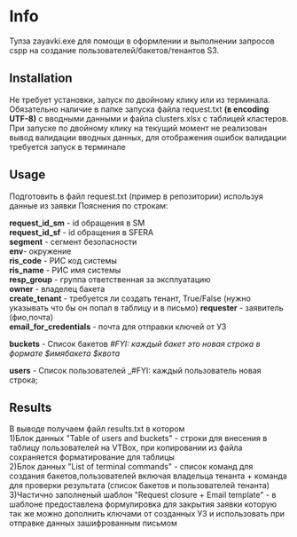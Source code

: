 # Info
Тулза zayavki.exe для помощи в оформлении и выполнении запросов cspp на создание пользователей/бакетов/тенантов S3.

## Installation
Не требует установки, запуск по двойному клику или из терминала.
Обязательно наличие в папке запуска файла request.txt **(в encoding UTF-8)** с вводными данными и файла clusters.xlsx с таблицей кластеров.
При запуске по двойному клику на текущий момент не реализован вывод валидации вводных данных,
для отображения ошибок валидации требуется запуск в терминале

## Usage
Подготовить в файл request.txt (пример в репозитории) используя данные из заявки
Пояснения по строкам:

**request_id_sm** - id обращения в SM  
**request_id_sf** - id обращения в SFERA  
**segment** - cегмент безопасности  
**env**- окружение   
**ris_code** - РИС код системы  
**ris_name** - РИС имя системы  
**resp_group** - группа ответственная за эксплуатацию  
**owner** - владелец бакета  
**create_tenant** - требуется ли создать тенант, True/False (нужно указывать что бы он попал в таблицу и в письмо)
**requester** - заявитель (фио,почта)  
**email_for_credentials** - почта для отправки ключей от УЗ 

**buckets** - Список бакетов _#FYI: каждый бакет это новая строка в формате $имябакета $квота_  
  
**users** - Список пользователей _#FYI: каждый пользователь новая строка;  
  



## Results
В  выводе получаем файл results.txt в котором  
1)Блок данных "Table of users and buckets" - строки для внесения в таблицу пользователей на VTBox, при копировании из файла сохраняется форматирование для таблицы  
2)Блок данных "List of terminal commands" - список команд для создания бакетов,пользователей включая владельца тенанта + команда для проверки результата (список бакетов и пользователей тенанта)  
3)Частично заполненый шаблон "Request closure + Email template" - в шаблоне предоставлена формулировка для закрытия заявки которую так же можно дополнить ключами от созданных УЗ и использовать при отправке данных зашифрованным письмом
